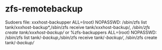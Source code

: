# zfs-remotebackup

Sudoers file:
 xxxhost-backupper ALL=(root) NOPASSWD: /sbin/zfs list tank/xxxhost-backup*,/sbin/zfs receive tank/xxxhost-backup/*, /sbin/zfs create tank/xxxhost-backup/*
or
 %zfs-backuppers ALL=(root) NOPASSWD: /sbin/zfs list tank/*-backup*,/sbin/zfs receive tank/*-backup/*, /sbin/zfs create tank/*-backup/*
